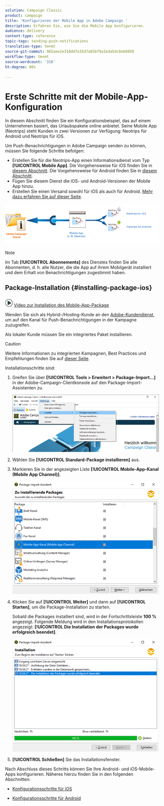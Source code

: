 ```yaml
---
solution: Campaign Classic
product: campaign
title: 'Konfigurieren der Mobile App in Adobe Campaign '
description: Erfahren Sie, wie Sie die Mobile App konfigurieren.
audience: delivery
content-type: reference
topic-tags: sending-push-notifications
translation-type: tm+mt
source-git-commit: 965aee2e310dd7e35d7a65bf9a1bda5dc8eb0959
workflow-type: tm+mt
source-wordcount: '316'
ht-degree: 86%

---
```



# Erste Schritte mit der Mobile-App-Konfiguration

In diesem Abschnitt finden Sie ein Konfigurationsbeispiel, das auf einem Unternehmen basiert, das Urlaubspakete online anbietet. Seine Mobile App (Neotrips) steht Kunden in zwei Versionen zur Verfügung: Neotrips für Android und Neotrips für iOS.

Um Push-Benachrichtigungen in Adobe Campaign senden zu können, müssen Sie folgende Schritte befolgen:

* Erstellen Sie für die Neotrips-App einen Informationsdienst vom Typ **[!UICONTROL Mobile App]**. Die Vorgehensweise für iOS finden Sie in [diesem Abschnitt](../../delivery/using/configuring-the-mobile-application.md#configuring-ios-service). Die Vorgehensweise für Android finden Sie in [diesem Abschnitt](../../delivery/using/configuring-the-mobile-application-android.md#configuring-android-service).
* Fügen Sie diesem Dienst die iOS- und Android-Versionen der Mobile App hinzu.
* Erstellen Sie einen Versand sowohl für iOS als auch für Android. [Mehr dazu erfahren Sie auf dieser Seite](../../delivery/using/creating-notifications.md).

![](assets/nmac_service_diagram.png)

>[!NOTE]
>
>Im Tab **[!UICONTROL Abonnements]** des Dienstes finden Sie alle Abonnenten, d. h. alle Nutzer, die die App auf ihrem Mobilgerät installiert und dem Erhalt von Benachrichtigungen zugestimmt haben.

## Package-Installation {#installing-package-ios}

![](assets/do-not-localize/how-to-video.png) [Video zur Installation des Mobile-App-Package ](https://experienceleague.adobe.com/docs/campaign-classic-learn/tutorials/sending-messages/push-channel/installing-the-mobile-app-channel.html?lang=de#sending-messages)

Wenden Sie sich als Hybrid-/Hosting-Kunde an den [Adobe-Kundendienst](https://helpx.adobe.com/de/enterprise/admin-guide.html/enterprise/using/support-for-experience-cloud.ug.html), um auf den Kanal für Push-Benachrichtigungen in der Kampagne zuzugreifen.

Als lokaler Kunde müssen Sie ein integriertes Paket installieren.

>[!CAUTION]
>
>Weitere Informationen zu integrierten Kampagnen, Best Practices und Empfehlungen finden Sie auf [dieser Seite](../../installation/using/installing-campaign-standard-packages.md).

Installationsschritte sind:

1. Greifen Sie über **[!UICONTROL Tools > Erweitert > Package-Import...]** in der Adobe-Campaign-Clientkonsole auf den Package-Import-Assistenten zu.

   ![](assets/package_ios.png)

1. Wählen Sie **[!UICONTROL Standard-Package installieren]** aus.

1. Markieren Sie in der angezeigten Liste **[!UICONTROL Mobile-App-Kanal (Mobile App Channel)]**.

   ![](assets/package_ios_2.png)

1. Klicken Sie auf **[!UICONTROL Weiter]** und dann auf **[!UICONTROL Starten]**, um die Package-Installation zu starten.

   Sobald die Packages installiert sind, wird in der Fortschrittsleiste **100 %** angezeigt. Folgende Meldung wird in den Installationsprotokollen angezeigt: **[!UICONTROL Die Installation der Packages wurde erfolgreich beendet]**.

   ![](assets/package_ios_3.png)

1. **[!UICONTROL Schließen]** Sie das Installationsfenster.

Nach Abschluss dieses Schritts können Sie Ihre Android- und iOS-Mobile-Apps konfigurieren.
Näheres hierzu finden Sie in den folgenden Abschnitten:

* [Konfigurationsschritte für iOS](../../delivery/using/configuring-the-mobile-application.md)

* [Konfigurationsschritte für Android](../../delivery/using/configuring-the-mobile-application-android.md)
